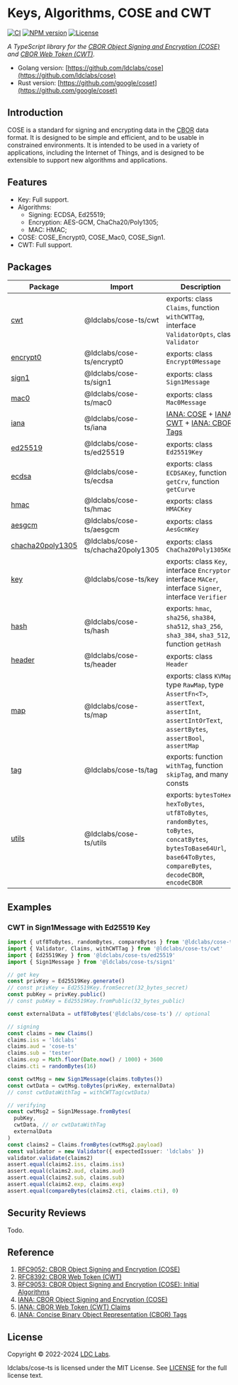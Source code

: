 # Keys, Algorithms, COSE and CWT

[![CI](https://github.com/ldclabs/cose-ts/actions/workflows/ci.yml/badge.svg)](https://github.com/ldclabs/cose-ts/actions/workflows/ci.yml)
[![NPM version](http://img.shields.io/npm/v/@ldclabs/cose-ts.svg)](https://www.npmjs.com/package/@ldclabs/cose-ts)
[![License](http://img.shields.io/badge/license-mit-blue.svg?style=flat-square)](https://raw.githubusercontent.com/ldclabs/cose-ts/main/LICENSE)

*A TypeScript library for the [CBOR Object Signing and Encryption (COSE)][cose-spec] and [CBOR Web Token (CWT)][cwt-spec].*

+ Golang version: [https://github.com/ldclabs/cose](https://github.com/ldclabs/cose)
+ Rust version: [https://github.com/google/coset](https://github.com/google/coset)

## Introduction

COSE is a standard for signing and encrypting data in the [CBOR][cbor] data format. It is designed to be simple and efficient, and to be usable in constrained environments. It is intended to be used in a variety of applications, including the Internet of Things, and is designed to be extensible to support new algorithms and applications.

## Features

- Key: Full support.
- Algorithms:
  - Signing: ECDSA, Ed25519;
  - Encryption: AES-GCM, ChaCha20/Poly1305;
  - MAC: HMAC;
- COSE: COSE_Encrypt0, COSE_Mac0, COSE_Sign1.
- CWT: Full support.

## Packages

| Package                                                                                  | Import                            | Description                                                                                                                                                                                                                                                                                |
| ---------------------------------------------------------------------------------------- | --------------------------------- | ------------------------------------------------------------------------------------------------------------------------------------------------------------------------------------------------------------------------------------------------------------------------------------------ |
| [cwt](https://github.com/ldclabs/cose-ts/blob/main/src/cwt.ts)                           | @ldclabs/cose-ts/cwt              | exports: class `Claims`, function `withCWTTag`, interface `ValidatorOpts`, class `Validator`                                                                                                                                                                                               |
| [encrypt0](https://github.com/ldclabs/cose-ts/blob/main/src/encrypt0.ts)                 | @ldclabs/cose-ts/encrypt0         | exports: class `Encrypt0Message`                                                                                                                                                                                                                                                           |
| [sign1](https://github.com/ldclabs/cose-ts/blob/main/src/sign1.ts)                       | @ldclabs/cose-ts/sign1            | exports: class `Sign1Message`                                                                                                                                                                                                                                                              |
| [mac0](https://github.com/ldclabs/cose-ts/blob/main/src/mac0.ts)                         | @ldclabs/cose-ts/mac0             | exports: class `Mac0Message`                                                                                                                                                                                                                                                               |
| [iana](https://github.com/ldclabs/cose-ts/blob/main/src/iana.ts)                         | @ldclabs/cose-ts/iana             | [IANA: COSE][iana-cose] + [IANA: CWT][iana-cwt] + [IANA: CBOR Tags][iana-cbor-tags]                                                                                                                                                                                                        |
| [ed25519](https://github.com/ldclabs/cose-ts/blob/main/src/ed25519.ts)                   | @ldclabs/cose-ts/ed25519          | exports: class `Ed25519Key`                                                                                                                                                                                                                                                                |
| [ecdsa](https://github.com/ldclabs/cose-ts/blob/main/src/ecdsa.ts)                       | @ldclabs/cose-ts/ecdsa            | exports: class `ECDSAKey`, function `getCrv`, function `getCurve`                                                                                                                                                                                                                          |
| [hmac](https://github.com/ldclabs/cose-ts/blob/main/src/hmac.ts)                         | @ldclabs/cose-ts/hmac             | exports: class `HMACKey`                                                                                                                                                                                                                                                                   |
| [aesgcm](https://github.com/ldclabs/cose-ts/blob/main/src/aesgcm.ts)                     | @ldclabs/cose-ts/aesgcm           | exports: class `AesGcmKey`                                                                                                                                                                                                                                                                 |  |
| [chacha20poly1305](https://github.com/ldclabs/cose-ts/blob/main/src/chacha20poly1305.ts) | @ldclabs/cose-ts/chacha20poly1305 | exports: class `ChaCha20Poly1305Key`                                                                                                                                                                                                                                                       |
| [key](https://github.com/ldclabs/cose-ts/blob/main/src/key.ts)                           | @ldclabs/cose-ts/key              | exports: class `Key`, interface `Encryptor`, interface `MACer`, interface `Signer`, interface `Verifier`                                                                                                                                                                                   |
| [hash](https://github.com/ldclabs/cose-ts/blob/main/src/hash.ts)                         | @ldclabs/cose-ts/hash             | exports: `hmac`, `sha256`, `sha384`, `sha512`, `sha3_256`, `sha3_384`, `sha3_512`, function `getHash`                                                                                                                                                                                      |
| [header](https://github.com/ldclabs/cose-ts/blob/main/src/header.ts)                     | @ldclabs/cose-ts/header           | exports: class `Header`                                                                                                                                                                                                                                                                    |
| [map](https://github.com/ldclabs/cose-ts/blob/main/src/map.ts)                           | @ldclabs/cose-ts/map              | exports: class `KVMap`, type `RawMap`, type `AssertFn<T>`, `assertText`, `assertInt`, `assertIntOrText`, `assertBytes`, `assertBool`, `assertMap`                                                                                                                                          |
| [tag](https://github.com/ldclabs/cose-ts/blob/main/src/tag.ts)                           | @ldclabs/cose-ts/tag              | exports: function `withTag`, function `skipTag`, and many consts                                                                                                                                                                                                                           |
| [utils](https://github.com/ldclabs/cose-ts/blob/main/src/utils.ts)                       | @ldclabs/cose-ts/utils            | exports: `bytesToHex`, `hexToBytes`,                                                                                                               `utf8ToBytes`, `randomBytes`, `toBytes`, `concatBytes`, `bytesToBase64Url`, `base64ToBytes`, `compareBytes`, `decodeCBOR`, `encodeCBOR` |

## Examples

### CWT in Sign1Message with Ed25519 Key

```typescript
import { utf8ToBytes, randomBytes, compareBytes } from '@ldclabs/cose-ts/utils'
import { Validator, Claims, withCWTTag } from '@ldclabs/cose-ts/cwt'
import { Ed25519Key } from '@ldclabs/cose-ts/ed25519'
import { Sign1Message } from '@ldclabs/cose-ts/sign1'

// get key
const privKey = Ed25519Key.generate()
// const privKey = Ed25519Key.fromSecret(32_bytes_secret)
const pubKey = privKey.public()
// const pubKey = Ed25519Key.fromPublic(32_bytes_public)

const externalData = utf8ToBytes('@ldclabs/cose-ts') // optional

// signing
const claims = new Claims()
claims.iss = 'ldclabs'
claims.aud = 'cose-ts'
claims.sub = 'tester'
claims.exp = Math.floor(Date.now() / 1000) + 3600
claims.cti = randomBytes(16)

const cwtMsg = new Sign1Message(claims.toBytes())
const cwtData = cwtMsg.toBytes(privKey, externalData)
// const cwtDataWithTag = withCWTTag(cwtData)

// verifying
const cwtMsg2 = Sign1Message.fromBytes(
  pubKey,
  cwtData, // or cwtDataWithTag
  externalData
)
const claims2 = Claims.fromBytes(cwtMsg2.payload)
const validator = new Validator({ expectedIssuer: 'ldclabs' })
validator.validate(claims2)
assert.equal(claims2.iss, claims.iss)
assert.equal(claims2.aud, claims.aud)
assert.equal(claims2.sub, claims.sub)
assert.equal(claims2.exp, claims.exp)
assert.equal(compareBytes(claims2.cti, claims.cti), 0)
```

## Security Reviews

Todo.

## Reference

1. [RFC9052: CBOR Object Signing and Encryption (COSE)][cose-spec]
2. [RFC8392: CBOR Web Token (CWT)][cwt-spec]
3. [RFC9053: CBOR Object Signing and Encryption (COSE): Initial Algorithms][algorithms-spec]
4. [IANA: CBOR Object Signing and Encryption (COSE)][iana-cose]
5. [IANA: CBOR Web Token (CWT) Claims][iana-cwt]
6. [IANA: Concise Binary Object Representation (CBOR) Tags][iana-cbor-tags]


[cbor]: https://datatracker.ietf.org/doc/html/rfc8949
[cose-spec]: https://datatracker.ietf.org/doc/html/rfc9052
[cwt-spec]: https://datatracker.ietf.org/doc/html/rfc8392
[algorithms-spec]: https://datatracker.ietf.org/doc/html/rfc9053
[iana-cose]: https://www.iana.org/assignments/cose/cose.xhtml
[iana-cwt]: https://www.iana.org/assignments/cwt/cwt.xhtml
[iana-cbor-tags]: https://www.iana.org/assignments/cbor-tags/cbor-tags.xhtml

## License
Copyright © 2022-2024 [LDC Labs](https://github.com/ldclabs).

ldclabs/cose-ts is licensed under the MIT License. See [LICENSE](LICENSE) for the full license text.
